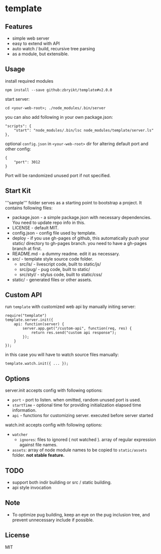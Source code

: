 # template 

## Features

 * simple web server
 * easy to extend with API
 * auto watch / build, recursive tree parsing
 * as a module, but extensible.


## Usage

install required modules

    npm install --save github:zbryikt/template#v2.0.0


start server:

    cd <your-web-root>; ./node_modules/.bin/server


you can also add following in your own package.json:

    "scripts": {
        "start": "node_modules/.bin/lsc node_modules/template/server.ls"
    },


optional `config.json` in `<your-web-root>` dir for altering default port and other config:

    {
        "port": 3012
    }

Port will be randomized unused port if not specified.


## Start Kit

'''sample''' folder serves as a starting point to bootstrap a project. It contains following files:
 * package.json - a simple package.json with necessary dependencies. You need to update repo info in this.
 * LICENSE - default MIT.
 * config.json - config file used by template.
 * deploy - if you use gh-pages of github, this automatically push your static/ directory to gh-pages branch.
   you need to have a gh-pages branch at first.
 * README.md - a dummy readme. edit it as necessary.
 * src/ - template style source code folder.
   * src/ls/ - livescript code, built to static/js/
   * src/pug/ - pug code, built to static/
   * src/styl/ - stylus code, built to static/css/
 * static/ - generated files or other assets.


## Custom API

run `template` with customized web api by manually initing server:

    require("template")
    template.server.init({
        api: function(server) {
            server.app.get("/custom-api", function(req, res) {
                return res.send("custom api response");
            });
        }
    });

in this case you will have to watch source files manually:

    template.watch.init({ ... });


## Options

server.init accepts config with following options:

 - `port` - port to listen. when omitted, random unused port is used.
 - `startTime` - optional time for providing initialization elapsed time information.
 - `api` - functions for customizing server. executed before server started


watch.init accepts config with following options:

 - `watcher`
   - `ignores`: files to ignored ( not watched ). array of regular expression against file names.
 - `assets`: array of node module names to be copied to `static/assets` folder. **not stable feature.**


## TODO

 * support both indir building or src / static building.
 * api style invocation


## Note

 * To optimize pug building, keep an eye on the pug inclusion tree, and prevent unnecessary include if possible.

## License

MIT
